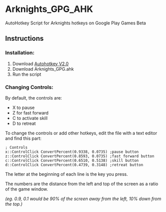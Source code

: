 # Arknights_GPG_AHK
AutoHotkey Script for Arknights hotkeys on Google Play Games Beta


## Instructions

### Installation:
1. Download [Autohotkey V2.0](https://www.autohotkey.com/)
2. Download Arknights_GPG.ahk
3. Run the script

### Changing Controls:

By default, the controls are:
- X to pause
- Z for fast forward
- C to activate skill
- D to retreat


To change the controls or add other hotkeys, edit the file with a text editor and find this part:

```ahk
; Controls
x::ControlClick ConvertPercent(0.9338, 0.0735) ;pause button
z::ControlClick ConvertPercent(0.8593, 0.0735) ;fast forward button
c::ControlClick ConvertPercent(0.6510, 0.5138) ;skill button
d::ControlClick ConvertPercent(0.4739, 0.3148) ;retreat button
```

The letter at the beginning of each line is the key you press. 

The numbers are the distance from the left and top of the screen as a ratio of the game window. 

*(eg. 0.9, 0.1 would be 90% of the screen away from the left, 10% down from the top.)*

